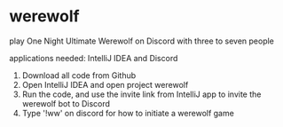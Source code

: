 # werewolf

play One Night Ultimate Werewolf on Discord with three to seven people

applications needed: IntelliJ IDEA and Discord

1. Download all code from Github
2. Open IntelliJ IDEA and open project werewolf
3. Run the code, and use the invite link from IntelliJ app to invite the werewolf bot to Discord
4. Type '!ww' on discord for how to initiate a werewolf game
